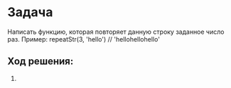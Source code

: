 # Задача
Написать функцию, которая повторяет данную строку заданное число раз.
Пример: 
repeatStr(3, 'hello') // 'hellohellohello'


## Ход решения:
1. 
